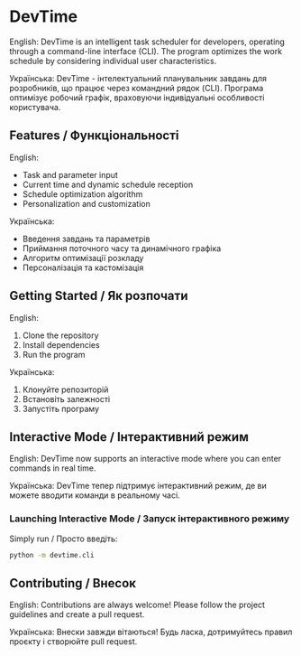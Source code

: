 # DevTime
English: DevTime is an intelligent task scheduler for developers, operating through a command-line interface (CLI). The program optimizes the work schedule by considering individual user characteristics.

Українська: DevTime - інтелектуальний планувальник завдань для розробників, що працює через командний рядок (CLI). Програма оптимізує робочий графік, враховуючи індивідуальні особливості користувача.

## Features / Функціональності
English:
- Task and parameter input
- Current time and dynamic schedule reception
- Schedule optimization algorithm
- Personalization and customization

Українська:
- Введення завдань та параметрів
- Приймання поточного часу та динамічного графіка
- Алгоритм оптимізації розкладу
- Персоналізація та кастомізація

## Getting Started / Як розпочати
English:
1. Clone the repository
2. Install dependencies
3. Run the program

Українська:
1. Клонуйте репозиторій
2. Встановіть залежності
3. Запустіть програму

## Interactive Mode / Інтерактивний режим
English: DevTime now supports an interactive mode where you can enter commands in real time.  

Українська: DevTime тепер підтримує інтерактивний режим, де ви можете вводити команди в реальному часі.

### Launching Interactive Mode / Запуск інтерактивного режиму
Simply run / Просто введіть:
```bash
python -m devtime.cli
```

## Contributing / Внесок
English: Contributions are always welcome! Please follow the project guidelines and create a pull request.

Українська: Внески завжди вітаються! Будь ласка, дотримуйтесь правил проєкту і створюйте pull request.